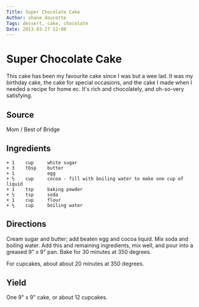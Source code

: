 ```yaml
---
Title: Super Chocolate Cake  
Author: shane doucette  
Tags: dessert, cake, chocolate
Date: 2013-03-27 12:00  
---
```


# Super Chocolate Cake
This cake has been my favourite cake since I was but a wee lad. It was my
birthday cake, the cake for special occasions, and the cake I made when 
I needed a recipe for home ec. It's rich and chocolately, and oh-so-very
satisfying. 

## Source
Mom / Best of Bridge

## Ingredients
~~~~
+ 1    cup     white sugar
+ 3    tbsp    butter
+ 1            egg
+ ½    cup     cocoa - fill with boiling water to make one cup of liquid
+ 1    tsp     baking powder
+ ½    tsp     soda
+ 1    cup     flour
+ ½    cup     boiling water
~~~~

## Directions
Cream sugar and butter; add beaten egg and cocoa liquid. Mix soda and 
boiling water. Add this and remaining ingredients, mix well, and pour 
into a greased 9" x 9" pan.  Bake for 30 minutes at 350 degrees.

For cupcakes, about about 20 minutes at 350 degrees.

## Yield
One 9" x 9" cake, or about 12 cupcakes.
